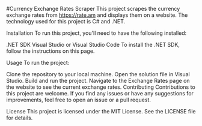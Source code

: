 #Currency Exchange Rates Scraper
This project scrapes the currency exchange rates from https://rate.am and displays them on a website. The technology used for this project is C# and .NET.

Installation
To run this project, you'll need to have the following installed:

.NET SDK
Visual Studio or Visual Studio Code
To install the .NET SDK, follow the instructions on this page.

Usage
To run the project:

Clone the repository to your local machine.
Open the solution file in Visual Studio.
Build and run the project.
Navigate to the Exchange Rates page on the website to see the current exchange rates.
Contributing
Contributions to this project are welcome. If you find any issues or have any suggestions for improvements, feel free to open an issue or a pull request.

License
This project is licensed under the MIT License. See the LICENSE file for details.
